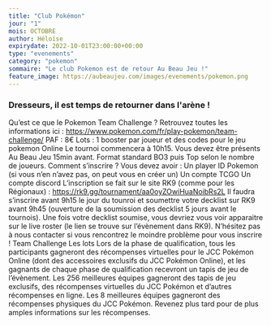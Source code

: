 ```yaml
---
title: "Club Pokémon"
jour: "1"
mois: OCTOBRE
author: Héloïse
expirydate: 2022-10-01T23:00:00+00:00
type: "evenements"
category: "pokemon"
sommaire: "Le club Pokemon est de retour Au Beau Jeu !"
feature_image: https://aubeaujeu.com/images/evenements/pokemon.png
---
```

### Dresseurs, il est temps de retourner dans l'arène !

Qu’est ce que le Pokemon Team Challenge ?
Retrouvez toutes les informations ici : https://www.pokemon.com/fr/play-pokemon/team-challenge/
PAF : 8€
Lots : 1 booster par joueur et des codes pour le jeu pokemon Online
Le tournoi commencera à 10h15. Vous devez être présents Au Beau Jeu 15min avant.
Format standard
BO3 puis Top selon le nombre de joueurs.
Comment s’inscrire ?
Vous devez avoir :
Un player ID Pokemon (si vous n’en n’avez pas, on peut vous en créer un)
Un compte TCGO
Un compte discord
L’inscription se fait sur le site RK9 (comme pour les Régionaux) : https://rk9.gg/tournament/aa0oyZOwiHuaNoibRs2L
Il faudra s’inscrire avant 9h15 le jour du tounroi et soumettre votre decklist sur RK9 avant 9h45 (ouverture de la soumission des decklist 5 jours avant le tournois).
Une fois votre decklist soumise, vous devriez vous voir apparaitre sur le live roster (le lien se trouve sur l’évènement dans RK9).
N’hésitez pas à nous contacter si vous rencontrez le moindre problème pour vous inscrire !
Team Challenge
Les lots
Lors de la phase de qualification, tous les participants gagneront des récompenses virtuelles pour le JCC Pokémon Online (dont des accessoires exclusifs du JCC Pokémon Online), et les gagnants de chaque phase de qualification recevront un tapis de jeu de l’évènement.
Les 256 meilleures équipes gagneront des tapis de jeu exclusifs, des récompenses virtuelles du JCC Pokémon et d’autres récompenses en ligne. Les 8 meilleures équipes gagneront des récompenses physiques du JCC Pokémon. Revenez plus tard pour de plus amples informations sur les récompenses.
